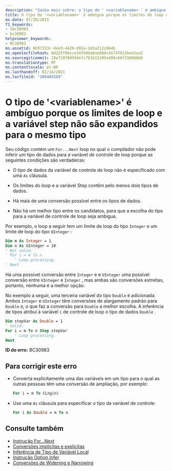 ```yaml
---
description: "Saiba mais sobre: o tipo de ' <variablename> ' é ambíguo porque os limites do loop e a variável Step não se ampliam para o mesmo tipo"
title: O tipo de '<variablename>' é ambíguo porque os limites de loop e a variável step não são expandidos para o mesmo tipo
ms.date: 07/20/2015
f1_keywords:
- vbc30983
- bc30983
helpviewer_keywords:
- BC30983
ms.assetid: 6b97153c-dee3-4429-b92a-2e5a212c864b
ms.openlocfilehash: 8d225f68cce34fb4da0ae080c41747632bee5aa2
ms.sourcegitcommit: 10e719780594efc781b15295e499c66f316068b8
ms.translationtype: MT
ms.contentlocale: pt-BR
ms.lasthandoff: 02/14/2021
ms.locfileid: "100484269"
---
```

# <a name="type-of-variablename-is-ambiguous-because-the-loop-bounds-and-the-step-variable-do-not-widen-to-the-same-type"></a>O tipo de '\<variablename>' é ambíguo porque os limites de loop e a variável step não são expandidos para o mesmo tipo

Seu código contém um `For...Next` loop no qual o compilador não pode inferir um tipo de dados para a variável de controle de loop porque as seguintes condições são verdadeiras:  
  
- O tipo de dados da variável de controle de loop não é especificado com uma `As` cláusula.  
  
- Os limites do loop e a variável Step contêm pelo menos dois tipos de dados.  
  
- Há mais de uma conversão possível entre os tipos de dados.  
  
- Não há um melhor tipo entre os candidatos, para que a escolha do tipo para a variável de controle de loop seja ambígua.  
  
 Por exemplo, o loop a seguir tem um limite de loop do tipo `Integer` e um limite de loop do tipo `UInteger` :  
  
```vb  
Dim m As Integer = 1  
Dim n As UInteger = 10  
' Not valid.  
' For i = m To n  
    ' Loop processing.  
' Next  
```  
  
 Há uma possível conversão entre `Integer` e e `UInteger` uma possível conversão entre `UInteger` e `Integer` , mas ambas são conversões estreitas, portanto, nenhuma é a melhor opção.  
  
 No exemplo a seguir, uma terceira variável do tipo `Double` é adicionada. Ambos `Integer` e `UInteger` têm conversões de alargamento padrão para `Double` o, o que faz a conversão para `Double` a melhor escolha. A inferência de tipos atribui à variável `i` de controle de loop o tipo de dados `Double` .  
  
```vb  
Dim stepVar As Double = 1  
' Valid.  
For i = m To n Step stepVar  
    ' Loop processing.  
Next  
```  
  
 **ID do erro:** BC30983  
  
## <a name="to-correct-this-error"></a>Para corrigir este erro  
  
- Converta explicitamente uma das variáveis em um tipo para o qual as outras pessoas têm uma conversão de ampliação, por exemplo:  
  
    ```vb  
    For i = m To CLng(n)  
    ```  
  
- Use uma `As` cláusula para especificar o tipo da variável de controle:  
  
    ```vb  
    For i As Double = m To n
    ```  
  
## <a name="see-also"></a>Consulte também

- [Instrução For...Next](../language-reference/statements/for-next-statement.md)
- [Conversões implícitas e explícitas](../programming-guide/language-features/data-types/implicit-and-explicit-conversions.md)
- [Inferência de Tipo de Variável Local](../programming-guide/language-features/variables/local-type-inference.md)
- [Instrução Option Infer](../language-reference/statements/option-infer-statement.md)
- [Conversões de Widening e Narrowing](../programming-guide/language-features/data-types/widening-and-narrowing-conversions.md)
